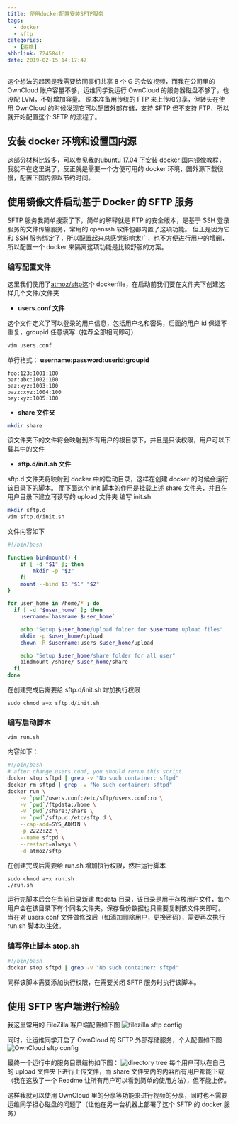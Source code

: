 ```yaml
---
title: 使用docker配置安装SFTP服务
tags:
  - docker
  - sftp
categories:
  - [运维]
abbrlink: 7245841c
date: 2019-02-15 14:17:47
---
```


这个想法的起因是我需要给同事们共享 8 个 G 的会议视频，而我在公司里的 OwnCloud 账户容量不够，运维同学说运行 OwnCloud 的服务器磁盘不够了，也没配 LVM，不好增加容量。
原本准备用传统的 FTP 来上传和分享，但转头在使用 OwnCloud 的时候发现它可以配置外部存储，支持 SFTP 但不支持 FTP，所以就开始配置这个 SFTP 的流程了。

## 安装 docker 环境和设置国内源

这部分材料比较多，可以参见我的[ubuntu 17.04 下安装 docker 国内镜像教程](/p/1a833b74.html)，我就不在这里说了，反正就是需要一个方便可用的 docker 环境，国外源下载很慢，配置下国内源以节约时间。

## 使用镜像文件启动基于 Docker 的 SFTP 服务

SFTP 服务我简单搜索了下，简单的解释就是 FTP 的安全版本，是基于 SSH 登录服务的文件传输服务，常用的 openssh 软件包都内置了这项功能。
但正是因为它和 SSH 服务绑定了，所以配置起来总感觉影响太广，也不方便进行用户的增删，所以配置一个 docker 来隔离这项功能是比较舒服的方案。

### 编写配置文件

这里我们使用了[atmoz/sftp](https://github.com/atmoz/sftp/)这个 dockerfile，在启动前我们要在文件夹下创建这样几个文件/文件夹

- **users.conf 文件**

这个文件定义了可以登录的用户信息，包括用户名和密码，后面的用户 id 保证不重复，groupid 任意填写（推荐全部相同即可）

```bash
vim users.conf
```

单行格式： **username:password:userid:groupid**

```
foo:123:1001:100
bar:abc:1002:100
baz:xyz:1003:100
bazz:xyz:1004:100
bay:xyz:1005:100
```

- **share 文件夹**

```bash
mkdir share
```

该文件夹下的文件将会映射到所有用户的根目录下，并且是只读权限，用户可以下载其中的文件

- **sftp.d/init.sh 文件**

sftp.d 文件夹将映射到 docker 中的启动目录，这样在创建 docker 的时候会运行该目录下的脚本。
而下面这个 init 脚本的作用是挂载上述 share 文件夹，并且在用户目录下建立可读写的 upload 文件夹
编写 init.sh

```bash
mkdir sftp.d
vim sftp.d/init.sh
```

文件内容如下

```bash
#!/bin/bash

function bindmount() {
    if [ -d "$1" ]; then
        mkdir -p "$2"
    fi
    mount --bind $3 "$1" "$2"
}

for user_home in /home/* ; do
  if [ -d "$user_home" ]; then
    username=`basename $user_home`

    echo "Setup $user_home/upload folder for $username upload files"
    mkdir -p $user_home/upload
    chown -R $username:users $user_home/upload

    echo "Setup $user_home/share folder for all user"
    bindmount /share/ $user_home/share
  fi
done
```

在创建完成后需要给 sftp.d/init.sh 增加执行权限

```
sudo chmod a+x sftp.d/init.sh
```

### 编写启动脚本

```
vim run.sh
```

内容如下：

```bash
#!/bin/bash
# after change users.conf, you should rerun this script
docker stop sftpd | grep -v "No such container: sftpd"
docker rm sftpd | grep -v "No such container: sftpd"
docker run \
    -v `pwd`/users.conf:/etc/sftp/users.conf:ro \
    -v `pwd`/ftpdata:/home \
    -v `pwd`/share:/share \
    -v `pwd`/sftp.d:/etc/sftp.d \
    --cap-add=SYS_ADMIN \
    -p 2222:22 \
    --name sftpd \
    --restart=always \
    -d atmoz/sftp
```

在创建完成后需要给 run.sh 增加执行权限，然后运行脚本

```
sudo chmod a+x run.sh
./run.sh
```

运行完脚本后会在当前目录新建 ftpdata 目录，该目录是用于存放用户文件，每个用户会在该目录下有个同名文件夹。保存备份数据也只需要复制该文件夹即可。
当在对 users.conf 文件做修改后（如添加删除用户，更换密码），需要再次执行 run.sh 脚本以生效。

### 编写停止脚本 stop.sh

```bash
#!/bin/bash
docker stop sftpd | grep -v "No such container: sftpd"
```

同样该脚本需要添加执行权限，在需要关闭 SFTP 服务时执行该脚本。

## 使用 SFTP 客户端进行检验

我这里常用的 FileZilla 客户端配置如下图
![filezilla sftp config](http://ws2.sinaimg.cn/large/9a1da786gy1g0769epta6j20kd0jzta3.jpg)

同时，让运维同学开启了 OwnCloud 的 SFTP 外部存储服务，个人配置如下图
![OwnCloud sftp config](http://ws2.sinaimg.cn/large/9a1da786gy1g076bkqnwsj21g2097wfd.jpg)

最终一个运行中的服务目录结构如下图：
![directory tree](http://wx4.sinaimg.cn/large/9a1da786gy1g076e7qhxpj20d10huwf7.jpg)
每个用户可以在自己的 upload 文件夹下进行上传文件，而 share 文件夹内的内容所有用户都能下载（我在这放了一个 Readme 让所有用户可以看到简单的使用方法），但不能上传。

这样我就可以使用 OwnCloud 里的分享等功能来进行视频的分享，同时也不需要运维同学担心磁盘的问题了（让他在另一台机器上部署了这个 SFTP 的 docker 服务）
